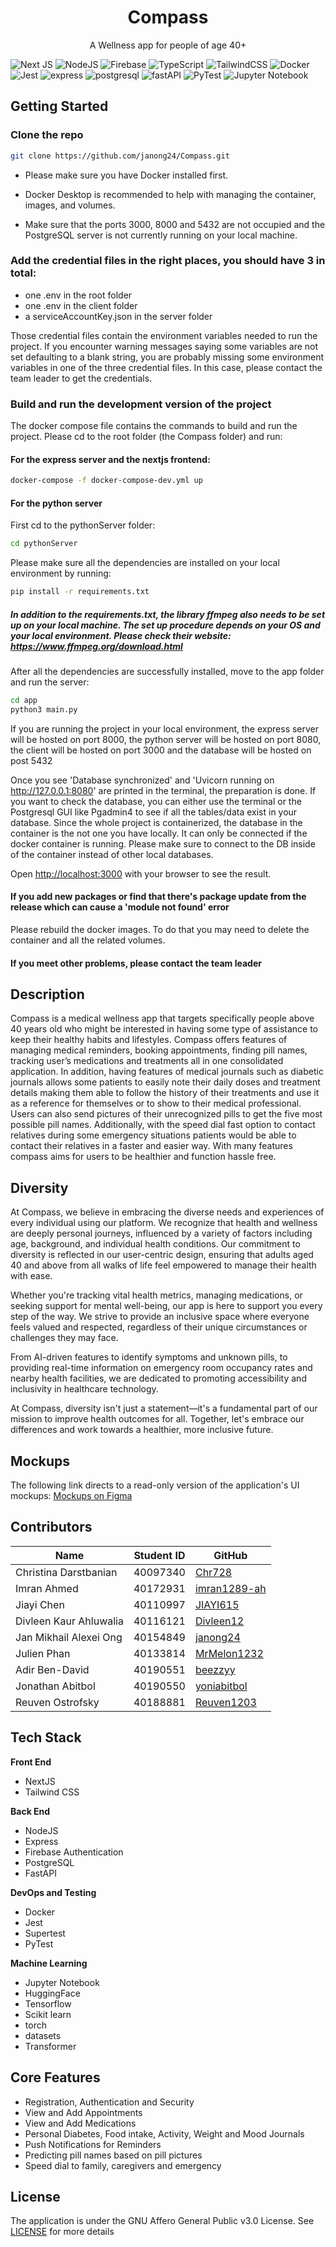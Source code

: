 <p align="center">
   <h1 align="center">Compass</h3>
</p> 
<p align="center">
    A Wellness app for people of age 40+
</p>

![Next JS](https://img.shields.io/badge/Next-black?style=for-the-badge&logo=next.js&logoColor=white)
![NodeJS](https://img.shields.io/badge/node.js-6DA55F?style=for-the-badge&logo=node.js&logoColor=white)
![Firebase](https://img.shields.io/badge/firebase-%23039BE5.svg?style=for-the-badge&logo=firebase)
![TypeScript](https://img.shields.io/badge/typescript-%23007ACC.svg?style=for-the-badge&logo=typescript&logoColor=white)
![TailwindCSS](https://img.shields.io/badge/tailwindcss-%2338B2AC.svg?style=for-the-badge&logo=tailwind-css&logoColor=white)
![Docker](https://img.shields.io/badge/docker-%230db7ed.svg?style=for-the-badge&logo=docker&logoColor=white)
![Jest](https://img.shields.io/badge/-jest-%23C21325?style=for-the-badge&logo=jest&logoColor=white)
![express](https://img.shields.io/badge/Express%20js-000000?style=for-the-badge&logo=express&logoColor=white)
![postgresql](https://img.shields.io/badge/PostgreSQL-316192?style=for-the-badge&logo=postgresql&logoColor=white)
![fastAPI](https://img.shields.io/badge/fastAPI-3776AB?style=for-the-badge&logo=python&logoColor=white)
![PyTest](https://img.shields.io/badge/PyTest-14354C?style=for-the-badge&logo=python&logoColor=white)
![Jupyter Notebook](https://img.shields.io/badge/Made%20with-Jupyter-orange?style=for-the-badge&logo=Jupyter)

## Getting Started

### Clone the repo
```bash 
git clone https://github.com/janong24/Compass.git
```

- Please make sure you have Docker installed first.
  
- Docker Desktop is recommended to help with managing the container, images, and volumes.

- Make sure that the ports 3000, 8000 and 5432 are not occupied and the PostgreSQL server is not currently running on your local machine.

### Add the credential files in the right places, you should have 3 in total: 
- one .env in the root folder
- one .env in the client folder
- a serviceAccountKey.json in the server folder

Those credential files contain the environment variables needed to run the project. If you encounter warning messages saying some variables are not set defaulting to a blank string, you are probably missing some environment variables in one of the three credential files. In this case, please contact the team leader to get the credentials.  

### Build and run the development version of the project

The docker compose file contains the commands to build and run the project. Please cd to the root folder (the Compass folder) and run:    

#### For the express server and the nextjs frontend:
```bash
docker-compose -f docker-compose-dev.yml up
```

#### For the python server
First cd to the pythonServer folder:
``` bash
cd pythonServer
```

Please make sure all the dependencies are installed on your local environment by running:
```bash
pip install -r requirements.txt
```
##### In addition to the requirements.txt, the library ffmpeg also needs to be set up on your local machine. The set up procedure depends on your OS and your local environment. Please check their website: https://www.ffmpeg.org/download.html 

After all the dependencies are successfully installed, move to the app folder and run the server:
```bash
cd app
python3 main.py
```

If you are running the project in your local environment, the express server will be hosted on port 8000, the python server will be hosted on port 8080, the client will be hosted on port 3000 and the database will be hosted on post 5432

Once you see 'Database synchronized' and 'Uvicorn running on http://127.0.0.1:8080' are printed in the terminal, the preparation is done. If you want to check the database, you can either use the terminal or the Postgresql GUI like Pgadmin4 to see if all the tables/data exist in your database. Since the whole project is containerized, the database in the container is the not one you have locally. It can only be connected if the docker container is running. Please make sure to connect to the DB inside of the container instead of other local databases.

Open [http://localhost:3000](http://localhost:3000) with your browser to see the result.

#### If you add new packages or find that there's package update from the release which can cause a 'module not found' error
Please rebuild the docker images. To do that you may need to delete the container and all the related volumes.

#### If you meet other problems, please contact the team leader

## Description

Compass is a medical wellness app that targets specifically people above 40 years old who might  be interested in having  some  type of assistance to keep their healthy habits and lifestyles. Compass offers features of managing medical  reminders, booking appointments, finding pill names, tracking user’s medications and treatments  all in one consolidated application. In addition, having features of medical journals such as diabetic journals allows some patients to easily note their daily doses and treatment details making them able to follow the history of their treatments and use it as a reference for themselves or to show to their medical professional. Users can also send pictures of their unrecognized pills to get the five most possible pill names. Additionally, with the speed dial fast option to contact relatives during some emergency situations patients would be able to contact their relatives in a faster and easier way. With many features compass aims for users to be healthier and function hassle free. 

## Diversity

At Compass, we believe in embracing the diverse needs and experiences of every individual using our platform. We recognize that health and wellness are deeply personal journeys, influenced by a variety of factors including age, background, and individual health conditions. Our commitment to diversity is reflected in our user-centric design, ensuring that adults aged 40 and above from all walks of life feel empowered to manage their health with ease.

Whether you're tracking vital health metrics, managing medications, or seeking support for mental well-being, our app is here to support you every step of the way. We strive to provide an inclusive space where everyone feels valued and respected, regardless of their unique circumstances or challenges they may face.

From AI-driven features to identify symptoms and unknown pills, to providing real-time information on emergency room occupancy rates and nearby health facilities, we are dedicated to promoting accessibility and inclusivity in healthcare technology.

At Compass, diversity isn't just a statement—it's a fundamental part of our mission to improve health outcomes for all. Together, let's embrace our differences and work towards a healthier, more inclusive future.

## Mockups

The following link directs to a read-only version of the application's UI mockups:
[Mockups on Figma](https://www.figma.com/file/4kubnHTzbOWN2sgLAs3vcN/Compass-UI-Mockup?type=design&node-id=0%3A1&mode=design&t=iYqj5DWPPgECiq4M-1)

## Contributors

| Name                   | Student ID | GitHub                                          |
| ---------------------- | ---------- | ----------------------------------------------- |
| Christina Darstbanian  | 40097340   | [Chr728](https://github.com/Chr728)             |
| Imran Ahmed            | 40172931   | [imran1289-ah](https://github.com/imran1289-ah) |
| Jiayi Chen             | 40110997   | [JIAYI615](https://github.com/JIAYI615)         |
| Divleen Kaur Ahluwalia | 40116121   | [Divleen12](https://github.com/Divleen12)       |
| Jan Mikhail Alexei Ong | 40154849   | [janong24](https://github.com/janong24)         |
| Julien Phan            | 40133814   | [MrMelon1232](https://github.com/MrMelon1232)   |
| Adir Ben-David         | 40190551   | [beezzyy](https://github.com/beezzyy)           |
| Jonathan Abitbol       | 40190550   | [yoniabitbol](https://github.com/yoniabitbol)   |
| Reuven Ostrofsky       | 40188881   | [Reuven1203](https://github.com/Reuven1203)     |

## Tech Stack

**Front End**

- NextJS
- Tailwind CSS

**Back End**

- NodeJS
- Express
- Firebase Authentication
- PostgreSQL
- FastAPI

**DevOps and Testing**

- Docker
- Jest
- Supertest
- PyTest

**Machine Learning**

- Jupyter Notebook
- HuggingFace
- Tensorflow
- Scikit learn
- torch
- datasets
- Transformer

## Core Features

- Registration, Authentication and Security
- View and Add Appointments
- View and Add Medications
- Personal Diabetes, Food intake, Activity, Weight and Mood Journals
- Push Notifications for Reminders
- Predicting pill names based on pill pictures
- Speed dial to family, caregivers and emergency

## License

The application is under the GNU Affero General Public v3.0 License. See [LICENSE](https://github.com/janong24/Compass/blob/main/LICENSE) for more details
